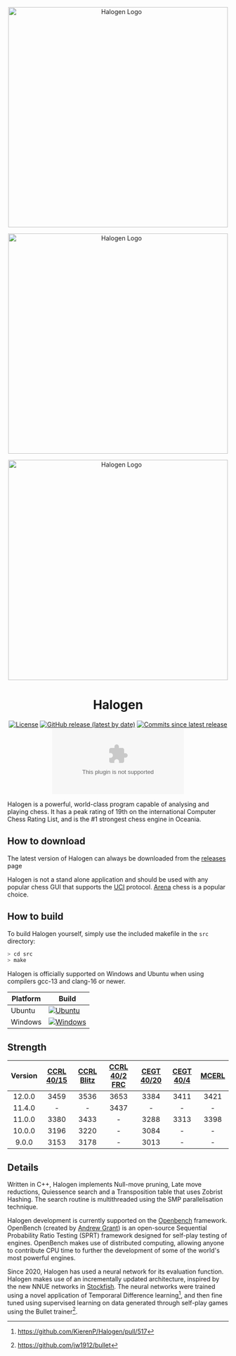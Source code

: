 <div align="center">

<img
  width="500"
  alt="Halogen Logo"
  src="assets/halogen_lightbumbonly-1.png">

<img
  width="500"
  alt="Halogen Logo"
  src="assets/halogen_lightbumbonly-2.png">

<img
  width="500"
  alt="Halogen Logo"
  src="assets/halogen_lightbumbonly-3.png">

# Halogen

[![License](https://img.shields.io/github/license/KierenP/Halogen?style=for-the-badge)](https://github.com/KierenP/Halogen/blob/master/LICENSE)
[![GitHub release (latest by date)](https://img.shields.io/github/v/release/KierenP/Halogen?style=for-the-badge)](https://github.com/KierenP/Halogen/releases/latest)
[![Commits since latest release](https://img.shields.io/github/commits-since/KierenP/Halogen/latest?style=for-the-badge)](https://github.com/KierenP/Halogen/commits/master)
[![GitHub Downloads (specific asset, all releases)](https://img.shields.io/github/downloads/KierenP/Halogen/Halogen12-windows-avx2-pext.exe?style=for-the-badge)](https://github.com/KierenP/Halogen/releases/latest)

</div>

Halogen is a powerful, world-class program capable of analysing and playing chess. It has a peak rating of 19th on the international Computer Chess Rating List, and is the #1 strongest chess engine in Oceania.

## How to download

The latest version of Halogen can always be downloaded from the [releases](https://github.com/KierenP/Halogen/releases/tag/latest) page

Halogen is not a stand alone application and should be used with any popular chess GUI that supports the [UCI](https://gist.github.com/DOBRO/2592c6dad754ba67e6dcaec8c90165bf) protocol. [Arena](http://www.playwitharena.de/) chess is a popular choice.

## How to build

To build Halogen yourself, simply use the included makefile in the `src` directory:

```bash
> cd src
> make
```

Halogen is officially supported on Windows and Ubuntu when using compilers gcc-13 and clang-16 or newer.

| Platform          | Build |
|-------------------|-------|
| Ubuntu            |  [![Ubuntu](https://github.com/KierenP/Halogen/actions/workflows/ubuntu.yml/badge.svg)](https://github.com/KierenP/Halogen/actions/workflows/ubuntu.yml)     |
| Windows           |  [![Windows](https://github.com/KierenP/Halogen/actions/workflows/windows.yml/badge.svg)](https://github.com/KierenP/Halogen/actions/workflows/windows.yml)     |

## Strength

| Version | [CCRL 40/15][ccrl-4015] | [CCRL Blitz][ccrl-blitz] | [CCRL 40/2 FRC][ccrl-402-frc] | [CEGT 40/20][cegt-4020] | [CEGT 40/4][cegt-404] | [MCERL] |
|:-------:|:-----------------------:|:------------------------:|:-----------------------------:|:---------------------:|:-----------------------:|:-------:|
|  12.0.0 |          3459           |           3536           |          3653              |          3384           |         3411           |    3421    |
|  11.4.0 |            -            |           -           |             3437              |           -           |          -           |    -    |
|  11.0.0 |          3380           |           3433           |             -              |         3288             |          3313           |    3398    |
|  10.0.0 |          3196           |           3220           |             -              |         3084          |            -         |  -   |
|  9.0.0  |          3153           |           3178           |             -              |           3013           |          -           |  -   |

## Details

Written in C++, Halogen implements Null-move pruning, Late move reductions, Quiessence search and a Transposition table that uses Zobrist Hashing. The search routine is multithreaded using the SMP parallelisation technique.

Halogen development is currently supported on the [Openbench](http://chess.grantnet.us/) framework. OpenBench (created by [Andrew Grant](https://github.com/AndyGrant)) is an open-source Sequential Probability Ratio Testing (SPRT) framework designed for self-play testing of engines. OpenBench makes use of distributed computing, allowing anyone to contribute CPU time to further the development of some of the world's most powerful engines.

Since 2020, Halogen has used a neural network for its evaluation function. Halogen makes use of an incrementally updated architecture, inspired by the new NNUE networks in [Stockfish](https://github.com/official-stockfish/Stockfish). The neural networks were trained using a novel application of Temporaral Difference learning[^1], and then fine tuned using supervised learning on data generated through self-play games using the Bullet trainer[^2].


[^1]: https://github.com/KierenP/Halogen/pull/517
[^2]: https://github.com/jw1912/bullet

[ccrl-4015]: https://www.computerchess.org.uk/ccrl/4040/cgi/compare_engines.cgi?class=Single-CPU+engines&only_best_in_class=on&num_best_in_class=1&print=Rating+list
[ccrl-blitz]: https://www.computerchess.org.uk/ccrl/404/cgi/compare_engines.cgi?class=Single-CPU+engines&only_best_in_class=on&num_best_in_class=1&print=Rating+list
[ccrl-402-frc]: https://www.computerchess.org.uk/ccrl/404FRC/cgi/compare_engines.cgi?class=Single-CPU+engines&only_best_in_class=on&num_best_in_class=1&print=Rating+list
[cegt-404]: http://www.cegt.net/40_4_Ratinglist/40_4_single/rangliste.html
[cegt-4020]: http://www.cegt.net/40_40%20Rating%20List/40_40%20SingleVersion/rangliste.html
[mcerl]: https://www.chessengeria.eu/mcerl
